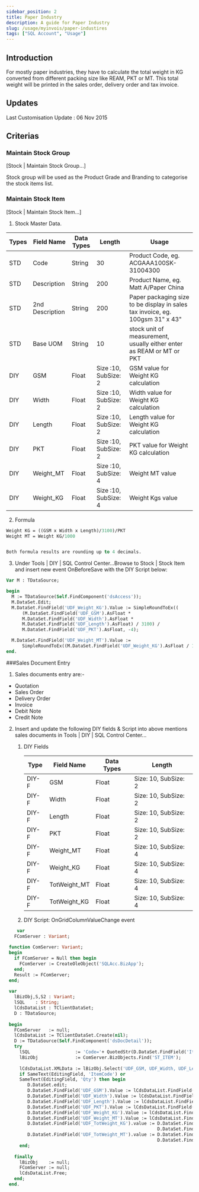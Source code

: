 ```yaml
---
sidebar_position: 2
title: Paper Industry
description: A guide for Paper Industry
slug: /usage/myinvois/paper-industires
tags: ["SQL Account", "Usage"]
---
```


## Introduction
For mostly paper industries, they have to calculate the total weight in KG converted from different packing size like REAM, PKT or MT. This total weight will be printed in the sales order, delivery order and tax invoice.

## Updates
Last Customisation Update : 06 Nov 2015

## Criterias
### Maintain Stock Group
[Stock | Maintain Stock Group...]

Stock group will be used as the Product Grade and Branding to categorise the stock items list.

### Maintain Stock Item
[Stock | Maintain Stock Item...]

1. Stock Master Data.

| Types | Field Name | Data Types | Length | Usage |
| --- | --- | --- | --- | --- |
| STD | Code | String | 30  | Product Code, eg. ACGAAA100SK-31004300 |
| STD | Description | String | 200 | Product Name, eg. Matt A/Paper China |
| STD | 2nd Description | String | 200 | Paper packaging size to be display in sales tax invoice, eg. 100gsm 31" x 43" |
| STD | Base UOM | String | 10  | stock unit of measurement, usually either enter as REAM or MT or PKT |
| DIY | GSM | Float | Size :10, SubSize: 2 | GSM value for Weight KG calculation |
| DIY | Width | Float | Size :10, SubSize: 2 | Width value for Weight KG calculation |
| DIY | Length | Float | Size :10, SubSize: 2 | Length value for Weight KG calculation |
| DIY | PKT | Float | Size :10, SubSize: 2 | PKT value for Weight KG calculation |
| DIY | Weight_MT | Float | Size :10, SubSize: 4 | Weight MT value |
| DIY | Weight_KG | Float | Size :10, SubSize: 4 | Weight Kgs value |

2. Formula

```pascal
Weight KG = ((GSM x Width x Length)/3100)/PKT 
Weight MT = Weight KG/1000 


Both formula results are rounding up to 4 decimals.
```

3. Under Tools | DIY | SQL Control Center...Browse to Stock | Stock Item and insert new event OnBeforeSave with the DIY Script below:

```pascal
Var M : TDataSource;

begin
  M := TDataSource(Self.FindComponent('dsAccess'));
  M.DataSet.Edit;
  M.DataSet.FindField('UDF_Weight_KG').Value := SimpleRoundToEx((
      (M.DataSet.FindField('UDF_GSM').AsFloat *
      M.DataSet.FindField('UDF_Width').AsFloat *
      M.DataSet.FindField('UDF_Length').AsFloat) / 3100) /
      M.DataSet.FindField('UDF_PKT').AsFloat, -4);

  M.DataSet.FindField('UDF_Weight_MT').Value := 
      SimpleRoundToEx((M.DataSet.FindField('UDF_Weight_KG').AsFloat / 1000), -4);
end.
```

###Sales Document Entry
1. Sales documents entry are:-

- Quotation
- Sales Order
- Delivery Order
- Invoice
- Debit Note
- Credit Note
2. Insert and update the following DIY fields & Script into above mentions sales documents in Tools | DIY | SQL Control Center...
    1. DIY Fields

        | Type | Field Name | Data Types | Length |
        | --- | --- | --- | --- |
        | DIY-F | GSM | Float | Size: 10, SubSize: 2 |
        | DIY-F | Width | Float | Size: 10, SubSize: 2 |
        | DIY-F | Length | Float | Size: 10, SubSize: 2 |
        | DIY-F | PKT | Float | Size: 10, SubSize: 2 |
        | DIY-F | Weight_MT | Float | Size: 10, SubSize: 4 |
        | DIY-F | Weight_KG | Float | Size: 10, SubSize: 4 |
        | DIY-F | TotWeight_MT | Float | Size: 10, SubSize: 4 |
        | DIY-F | TotWeight_KG | Float | Size: 10, SubSize: 4 |

    2. DIY Script: OnGridColumnValueChange event
```pascal
    var
   FComServer : Variant;
 
 function ComServer: Variant;
 begin
   if FComServer = Null then begin
     FComServer := CreateOleObject('SQLAcc.BizApp');
   end;
   Result := FComServer;
 end;
 
 var
   lBizObj,S,S2 : Variant;
   lSQL    : String;
   lCdsDataList : TClientDataSet;
   D : TDataSource;
 
 begin
   FComServer   := null;
   lCdsDataList := TClientDataSet.Create(nil);
   D := TDataSource(Self.FindComponent('dsDocDetail'));
   try
     lSQL                 := 'Code='+ QuotedStr(D.DataSet.FindField('ItemCode').AsString);
     lBizObj              := ComServer.BizObjects.Find('ST_ITEM');
 
     lCdsDataList.XMLData := lBizObj.Select('UDF_GSM, UDF_Width, UDF_Length, UDF_PKT, UDF_Weight_KG, UDF_Weight_MT',lSQL,'','SX',',','');
     if SameText(EditingField, 'ItemCode') or
     SameText(EditingField, 'Qty') then begin
        D.DataSet.edit;
        D.DataSet.FindField('UDF_GSM').Value := lCdsDataList.FindField('UDF_GSM').Value;
        D.DataSet.FindField('UDF_Width').Value := lCdsDataList.FindField('UDF_Width').Value;
        D.DataSet.FindField('UDF_Length').Value := lCdsDataList.FindField('UDF_Length').Value;
        D.DataSet.FindField('UDF_PKT').Value := lCdsDataList.FindField('UDF_PKT').Value;
        D.DataSet.FindField('UDF_Weight_KG').Value := lCdsDataList.FindField('UDF_Weight_KG').Value;
        D.DataSet.FindField('UDF_Weight_MT').Value := lCdsDataList.FindField('UDF_Weight_MT').Value;  
        D.DataSet.FindField('UDF_TotWeight_KG').value := D.DataSet.FindField('UDF_Weight_KG').AsFloat*
                                                         D.DataSet.FindField('Qty').Value;
        D.DataSet.FindField('UDF_TotWeight_MT').value := D.DataSet.FindField('UDF_Weight_MT').AsFloat*
                                                         D.DataSet.FindField('Qty').Value; 
     end;
 
   finally
     lBizObj    := null;
     FComServer := null;
     lCdsDataList.Free;
   end;
 end.
 ```
